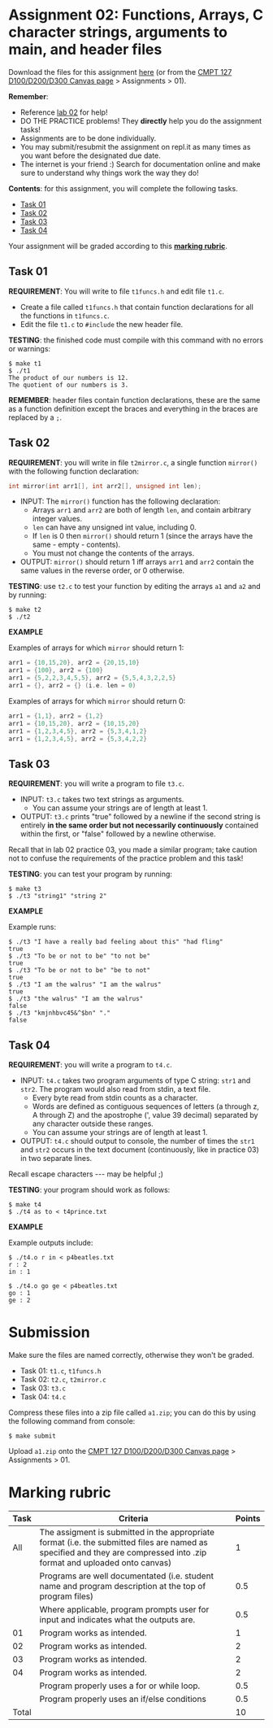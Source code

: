 # Assignment 02: Functions, Arrays, C character strings, arguments to main, and header files

Download the files for this assignment [here](./files.zip) (or from the [CMPT 127 D100/D200/D300 Canvas page](https://canvas.sfu.ca/courses/62984) > Assignments > 01).

**Remember**:
- Reference [lab 02](../../labs/02) for help!
- DO THE PRACTICE problems! They **directly** help you do the assignment tasks!
- Assignments are to be done individually.
- You may submit/resubmit the assignment on repl.it as many times as you want before the designated due date.
- The internet is your friend :) Search for documentation online and make sure to understand why things work the way they do!

**Contents**: for this assignment, you will complete the following tasks.
- [Task 01](#task-01)
- [Task 02](#task-02)
- [Task 03](#task-03)
- [Task 04](#task-04)

Your assignment will be graded according to this [**marking rubric**](#marking-rubric).

## Task 01

**REQUIREMENT**: You will write to file `t1funcs.h` and edit file `t1.c`.
- Create a file called `t1funcs.h` that contain function declarations for all the functions in `t1funcs.c`.
- Edit the file `t1.c` to `#include` the new header file.

**TESTING**: the finished code must compile with this command with no errors or warnings:
```
$ make t1
$ ./t1
The product of our numbers is 12.
The quotient of our numbers is 3.
```

**REMEMBER**: header files contain function declarations, these are the same as a function definition except the braces and everything in the braces are replaced by a `;`.


## Task 02

**REQUIREMENT**: you will write in file `t2mirror.c`, a single function `mirror()` with the following function declaration:
```C
int mirror(int arr1[], int arr2[], unsigned int len);
```
- INPUT: The `mirror()` function has the following declaration:
    - Arrays `arr1` and `arr2` are both of length `len`, and contain arbitrary integer values.
    - `len` can have any unsigned int value, including 0.
    - If `len` is 0 then `mirror()` should return 1 (since the arrays have the same - empty - contents).
    - You must not change the contents of the arrays.
- OUTPUT: `mirror()` should return 1 iff arrays `arr1` and `arr2` contain the same values in the reverse order, or 0 otherwise. 

**TESTING**: use `t2.c` to test your function by editing the arrays `a1` and `a2` and by running:
```
$ make t2
$ ./t2
```

**EXAMPLE**

Examples of arrays for which `mirror` should return 1:

```C
arr1 = {10,15,20}, arr2 = {20,15,10}
arr1 = {100}, arr2 = {100}
arr1 = {5,2,2,3,4,5,5}, arr2 = {5,5,4,3,2,2,5}
arr1 = {}, arr2 = {} (i.e. len = 0)
```

Examples of arrays for which `mirror` should return 0:

```C
arr1 = {1,1}, arr2 = {1,2}
arr1 = {10,15,20}, arr2 = {10,15,20}
arr1 = {1,2,3,4,5}, arr2 = {5,3,4,1,2}
arr1 = {1,2,3,4,5}, arr2 = {5,3,4,2,2}
```

## Task 03

**REQUIREMENT**: you will write a program to file `t3.c`.
- INPUT: `t3.c` takes two text strings as arguments.
    - You can assume your strings are of length at least 1.
- OUTPUT: `t3.c` prints "true" followed by a newline if the second string is entirely **in the same order but not necessarily continuously** contained within the first, or "false" followed by a newline otherwise.

Recall that in lab 02 practice 03, you made a similar program; take caution not to confuse the requirements of the practice problem and this task!

**TESTING**: you can test your program by running:
```
$ make t3
$ ./t3 "string1" "string 2"
```

**EXAMPLE**

Example runs:

```
$ ./t3 "I have a really bad feeling about this" "had fling"
true
$ ./t3 "To be or not to be" "to not be"
true
$ ./t3 "To be or not to be" "be to not"
true
$ ./t3 "I am the walrus" "I am the walrus"
true
$ ./t3 "the walrus" "I am the walrus"
false
$ ./t3 "kmjnhbvc45&^$bn" "."
false
```


## Task 04

**REQUIREMENT**: you will write a program to `t4.c`.
- INPUT: `t4.c` takes two program arguments of type C string: `str1` and `str2`. The program would also read from stdin, a text file. 
    - Every byte read from stdin counts as a character.
    - Words are defined as contiguous sequences of letters (a through z, A through Z) and the apostrophe (', value 39 decimal) separated by any character outside these ranges.
    - You can assume your strings are of length at least 1.
- OUTPUT: `t4.c` should output to console, the number of times the `str1` and `str2` occurs in the text document (continuously, like in practice 03) in two separate lines.

Recall escape characters --- may be helpful ;)

**TESTING**: your program should work as follows:
```
$ make t4
$ ./t4 as to < t4prince.txt
```

**EXAMPLE**

Example outputs include:

```
$ ./t4.o r in < p4beatles.txt
r : 2
in : 1

$ ./t4.o go ge < p4beatles.txt
go : 1
ge : 2
```


# Submission

Make sure the files are named correctly, otherwise they won't be graded.
- Task 01: `t1.c`, `t1funcs.h`
- Task 02: `t2.c`, `t2mirror.c`
- Task 03: `t3.c`
- Task 04: `t4.c`

Compress these files into a zip file called `a1.zip`; you can do this by using the following command from console:
```
$ make submit
```

Upload `a1.zip` onto the [CMPT 127 D100/D200/D300 Canvas page](https://canvas.sfu.ca/courses/62984) > Assignments > 01.

# Marking rubric


| Task | Criteria                                      | Points |
|------|-----------------------------------------------|--------|
| All  | The assigment is submitted in the appropriate format (i.e. the submitted files are named as specified and they are compressed into .zip format and uploaded onto canvas) | 1 |
|      | Programs are well documentated  (i.e. student name and program description at the top of program files) | 0.5 |
|      | Where applicable, program prompts user for input and indicates what the outputs are. | 0.5 |
| 01   | Program works as intended.                    | 1      |
| 02   | Program works as intended.                    | 2      |
| 03   | Program works as intended.                    | 2      |
| 04   | Program works as intended.                    | 2      |
|      | Program properly uses a for or while loop.    | 0.5    |
|      | Program properly uses an if/else conditions   | 0.5    |
| Total|                                               | 10     |